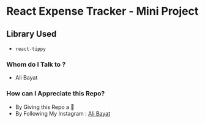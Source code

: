 # React Expense Tracker - Mini Project

## Library Used

* `react-tippy`

### Whom do I Talk to ?

* Ali Bayat

### How can I Appreciate this Repo?

* By Giving this Repo a 🌟
* By Following My Instagram : [Ali Bayat](https://www.instagram.com/alibayatt78)
